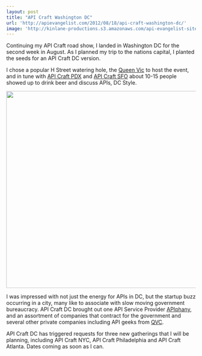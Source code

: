 ```yaml
---
layout: post
title: "API Craft Washington DC"
url: 'http://apievangelist.com/2012/08/18/api-craft-washington-dc/'
image: 'http://kinlane-productions.s3.amazonaws.com/api-evangelist-site/blog/API-Craft-DC-August-2012.jpg'
---
```


Continuing my API Craft road show, I landed in Washington DC for the second week in August. As I planned my trip to the nations capital, I planted the seeds for an API Craft DC version.

I chose a popular H Street watering hole, the [Queen Vic][1] to host the event, and in tune with [API Craft PDX][2] and [API Craft SFO][3] about 10-15 people showed up to drink beer and discuss APIs, DC Style.

<img class="c1" src="http://kinlane-productions.s3.amazonaws.com/api-craft/API-Craft-DC-August-2012.jpg" alt="" width="525" />

I was impressed with not just the energy for APIs in DC, but the startup buzz occurring in a city, many like to associate with slow moving government bureaucracy. API Craft DC brought out one API Service Provider [APIphany][4], and an assortment of companies that contract for the government and several other private companies including API geeks from [QVC][5].

API Craft DC has triggered requests for three new gatherings that I will be planning, including API Craft NYC, API Craft Philadelphia and API Craft Atlanta. Dates coming as soon as I can.

   [1]: http://www.thequeenvicdc.com/ (Queen Vic)
   [2]: http://apievangelist.com/2012/07/20/definition-of-api-craft/ (API Craft PDX)
   [3]: /2012/08/18/api-craft-san-francisco/ (API Craft SFO)
   [4]: http://apiphany.com/ (APIphany)
   [5]: http://www.qvc.com/ (QVC)
